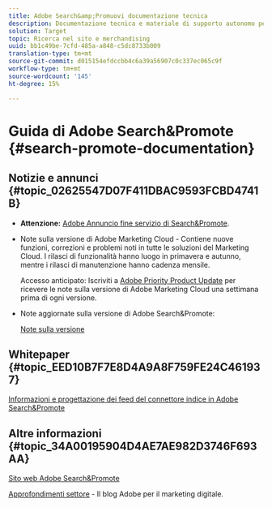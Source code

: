 ```yaml
---
title: Adobe Search&amp;Promuovi documentazione tecnica
description: Documentazione tecnica e materiale di supporto autonomo per Adobe Search&amp;Promote
solution: Target
topic: Ricerca nel sito e merchandising
uuid: bb1c49be-7cfd-485a-a848-c5dc8733b009
translation-type: tm+mt
source-git-commit: d015154efdccbb4c6a39a56907c0c337ec065c9f
workflow-type: tm+mt
source-wordcount: '145'
ht-degree: 15%

---
```



# Guida di Adobe Search&amp;Promote {#search-promote-documentation}

## Notizie e annunci {#topic_02625547D07F411DBAC9593FCBD4741B}

* **Attenzione:** [Adobe Annuncio fine servizio di Search&amp;Promote](/help/sp-eol.md).

* Note sulla versione di Adobe Marketing Cloud - Contiene nuove funzioni, correzioni e problemi noti in tutte le soluzioni del Marketing Cloud. I rilasci di funzionalità hanno luogo in primavera e autunno, mentre i rilasci di manutenzione hanno cadenza mensile.

   Accesso anticipato: Iscriviti a [Adobe Priority Product Update](https://campaign.adobe.com/webApp/adbePriorityProductSubscribe) per ricevere le note sulla versione di Adobe Marketing Cloud una settimana prima di ogni versione.

* Note aggiornate sulla versione di Adobe Search&amp;Promote:

   [Note sulla versione](/help/c-searchpromote-release-notes/c-rn-02-13-18-version-1811.md)

## Whitepaper {#topic_EED10B7F7E8D4A9A8F759FE24C461937}

[Informazioni e progettazione dei feed del connettore indice in Adobe Search&amp;Promote](https://marketing.adobe.com/resources/help/en_US/snp/index_connector_feeds.pdf)

## Altre informazioni {#topic_34A00195904D4AE7AE982D3746F693AA}

[Sito web Adobe Search&amp;Promote](https://www.adobe.com/solutions/testing-targeting/search-driven-merchandising.html)

[Approfondimenti settore](https://blogs.adobe.com/digitalmarketing/)  - Il blog Adobe per il marketing digitale.
